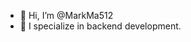 - 👋 Hi, I’m @MarkMa512
- 👀 I specialize in backend development.

<!---
- 🌱 I’m currently learning Python, Java and Rust. 
--->

<!---
MarkMa512/MarkMa512 is a ✨ special ✨ repository because its `README.md` (this file) appears on your GitHub profile.
You can click the Preview link to take a look at your changes.
--->
